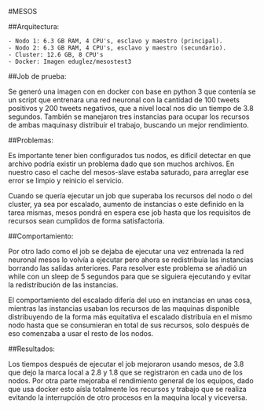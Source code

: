 #MESOS

##Arquitectura:

	- Nodo 1: 6.3 GB RAM, 4 CPU's, esclavo y maestro (principal).
	- Nodo 2: 6.3 GB RAM, 4 CPU's, esclavo y maestro (secundario).
	- Cluster: 12.6 GB, 8 CPU's
	- Docker: Imagen eduglez/mesostest3
	
##Job de prueba:

Se generó una imagen con en docker con base en python 3 que contenía  se un script que entrenara una red neuronal con la cantidad de 100 tweets positivos y 200 tweets negativos, que a nivel local nos dio un tiempo de 3.8 segundos. También se manejaron tres instancias para ocupar los recursos de ambas maquinasy distribuir el trabajo, buscando un mejor rendimiento.

##Problemas:

Es importante tener bien configurados tus nodos, es difícil detectar en que archivo podría existir un problema dado que son muchos archivos. En nuestro caso el cache del mesos-slave estaba saturado, para arreglar ese error se limpio y reinicio el servicio.

Cuando se quería ejecutar un job que superaba los recursos del nodo o del cluster, ya sea por escalado, aumento de instancias o este definido en la tarea mismas, mesos pondrá en espera ese job hasta que los requisitos de recursos sean cumplidos de forma satisfactoria.

##Comportamiento:

Por otro lado como el job se dejaba de ejecutar una vez entrenada la red neuronal mesos lo volvía a ejecutar pero ahora se redistribuía las instancias borrando las salidas anteriores. Para resolver este problema se añadió un while con un sleep de 5 segundos para que se siguiera ejecutando y evitar la redistribución de las instancias.

El comportamiento del escalado difería del uso en instancias en unas cosa, mientras las instancias usaban los recursos de las maquinas disponible distribuyendo de la forma más equitativa el escalado distribuía en el mismo nodo hasta que se consumieran en total de sus recursos, solo después de eso comenzaba a usar el resto de los nodos.

##Resultados:

Los tiempos después de ejecutar el job mejoraron usando mesos, de 3.8 que dejo la marca local a 2.8 y 1.8 que se registraron en cada uno de los nodos. Por otra parte mejoraba el rendimiento general de los equipos, dado que usa docker esto aísla totalmente los recursos y trabajo que se realiza evitando la interrupción de otro procesos en la maquina local y viceversa. 

